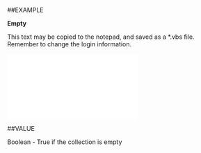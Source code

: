 
##EXAMPLE

**Empty**

This text may be copied to the notepad, and saved as a *.vbs file. Remember to change the login information.

![](..\..\Examples\vbs\SOSelectionMembers.Empty.vbs.txt)


##VALUE

Boolean - True if the collection is empty

